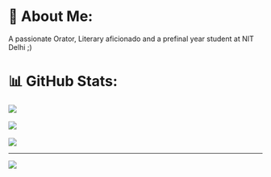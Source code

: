# 💫 About Me:
A passionate Orator, Literary aficionado and a prefinal year student at NIT Delhi ;)

# 📊 GitHub Stats:
![](https://github-readme-stats.vercel.app/api?username=kc-m13&theme=jolly&hide_border=false&include_all_commits=false&count_private=false)<br/><br/>
![](https://github-readme-streak-stats.herokuapp.com/?user=kc-m13&theme=jolly&hide_border=false)<br/><br/>
![](https://github-readme-stats.vercel.app/api/top-langs/?username=kc-m13&theme=jolly&hide_border=false&include_all_commits=false&count_private=false&layout=compact)

---
[![](https://visitcount.itsvg.in/api?id=kc-m13&icon=0&color=0)](https://visitcount.itsvg.in)

